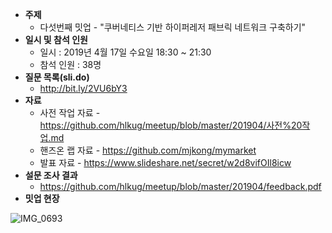 - **주제**
  - 다섯번째 밋업 - "쿠버네티스 기반 하이퍼레저 패브릭 네트워크 구축하기"
- **일시 및 참석 인원**
  - 일시 : 2019년 4월 17일 수요일 18:30 ~ 21:30
  - 참석 인원 : 38명
- **질문 목록(sli.do)**
  - http://bit.ly/2VU6bY3
- **자료**
  - 사전 작업 자료 - https://github.com/hlkug/meetup/blob/master/201904/사전%20작업.md
  - 핸즈온 랩 자료 - https://github.com/mjkong/mymarket
  - 발표 자료 - https://www.slideshare.net/secret/w2d8vifOIl8icw
- **설문 조사 결과**
  -  https://github.com/hlkug/meetup/blob/master/201904/feedback.pdf
- **밋업 현장**

![IMG_0693](https://github.com/hlkug/meetup/blob/master/201904/images/IMG_4366.jpeg)

